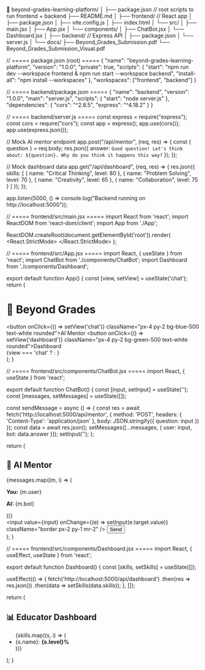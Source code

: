 📂 beyond-grades-learning-platform/
│
├── package.json              // root scripts to run frontend + backend
├── README.md
│
├── frontend/                 // React app
│   ├── package.json
│   ├── vite.config.js
│   ├── index.html
│   └── src/
│       ├── main.jsx
│       ├── App.jsx
│       └── components/
│           ├── ChatBot.jsx
│           └── Dashboard.jsx
│
├── backend/                  // Express API
│   ├── package.json
│   └── server.js
│
└── docs/
    ├── Beyond_Grades_Submission.pdf
    └── Beyond_Grades_Submission_Visual.pdf

// ===== package.json (root) =====
{
  "name": "beyond-grades-learning-platform",
  "version": "1.0.0",
  "private": true,
  "scripts": {
    "start": "npm run dev --workspace frontend & npm run start --workspace backend",
    "install-all": "npm install --workspaces"
  },
  "workspaces": ["frontend", "backend"]
}

// ===== backend/package.json =====
{
  "name": "backend",
  "version": "1.0.0",
  "main": "server.js",
  "scripts": {
    "start": "node server.js"
  },
  "dependencies": {
    "cors": "^2.8.5",
    "express": "^4.18.2"
  }
}

// ===== backend/server.js =====
const express = require("express");
const cors = require("cors");
const app = express();
app.use(cors());
app.use(express.json());

// Mock AI mentor endpoint
app.post("/api/mentor", (req, res) => {
  const { question } = req.body;
  res.json({
    answer: `Good question! Let's think about: ${question}. Why do you think it happens this way?`
  });
});

// Mock dashboard data
app.get("/api/dashboard", (req, res) => {
  res.json({
    skills: [
      { name: "Critical Thinking", level: 80 },
      { name: "Problem Solving", level: 70 },
      { name: "Creativity", level: 65 },
      { name: "Collaboration", level: 75 }
    ]
  });
});

app.listen(5000, () => console.log("Backend running on http://localhost:5000"));

// ===== frontend/src/main.jsx =====
import React from 'react';
import ReactDOM from 'react-dom/client';
import App from './App';

ReactDOM.createRoot(document.getElementById('root')).render(
  <React.StrictMode>
    <App />
  </React.StrictMode>
);

// ===== frontend/src/App.jsx =====
import React, { useState } from 'react';
import ChatBot from './components/ChatBot';
import Dashboard from './components/Dashboard';

export default function App() {
  const [view, setView] = useState('chat');
  return (
    <div className="p-6 font-sans">
      <h1 className="text-2xl font-bold mb-4">🚀 Beyond Grades</h1>
      <div className="space-x-4 mb-6">
        <button onClick={() => setView('chat')} className="px-4 py-2 bg-blue-500 text-white rounded">AI Mentor</button>
        <button onClick={() => setView('dashboard')} className="px-4 py-2 bg-green-500 text-white rounded">Dashboard</button>
      </div>
      {view === 'chat' ? <ChatBot /> : <Dashboard />}
    </div>
  );
}

// ===== frontend/src/components/ChatBot.jsx =====
import React, { useState } from 'react';

export default function ChatBot() {
  const [input, setInput] = useState('');
  const [messages, setMessages] = useState([]);

  const sendMessage = async () => {
    const res = await fetch('http://localhost:5000/api/mentor', {
      method: 'POST',
      headers: { 'Content-Type': 'application/json' },
      body: JSON.stringify({ question: input })
    });
    const data = await res.json();
    setMessages([...messages, { user: input, bot: data.answer }]);
    setInput('');
  };

  return (
    <div>
      <h2 className="text-xl mb-2">💬 AI Mentor</h2>
      <div className="border p-2 h-60 overflow-y-auto mb-2">
        {messages.map((m, i) => (
          <div key={i} className="mb-2">
            <p><strong>You:</strong> {m.user}</p>
            <p><strong>AI:</strong> {m.bot}</p>
          </div>
        ))}
      </div>
      <input value={input} onChange={(e) => setInput(e.target.value)} className="border px-2 py-1 mr-2" />
      <button onClick={sendMessage} className="bg-blue-500 text-white px-3 py-1 rounded">Send</button>
    </div>
  );
}

// ===== frontend/src/components/Dashboard.jsx =====
import React, { useEffect, useState } from 'react';

export default function Dashboard() {
  const [skills, setSkills] = useState([]);

  useEffect(() => {
    fetch('http://localhost:5000/api/dashboard')
      .then(res => res.json())
      .then(data => setSkills(data.skills));
  }, []);

  return (
    <div>
      <h2 className="text-xl mb-2">📊 Educator Dashboard</h2>
      <ul>
        {skills.map((s, i) => (
          <li key={i} className="mb-2">{s.name}: <strong>{s.level}%</strong></li>
        ))}
      </ul>
    </div>
  );
}

